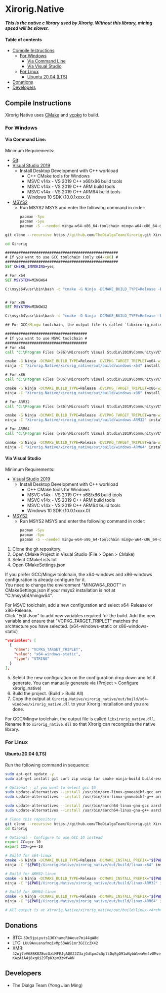 # Xirorig.Native
***This is the native c library used by Xirorig. Without this library, mining speed will be slower.***

#### Table of contents
  - [Compile Instructions](#compile-instructions)
    - [For Windows](#for-windows)
      - [Via Command Line](#via-command-line)
      - [Via Visual Studio](#via-visual-studio)
    - [For Linux](#for-linux)
      - [Ubuntu 20.04 (LTS)](#ubuntu-2004-lts)
  - [Donations](#donations)
  - [Developers](#developers)

## Compile Instructions
Xirorig Native uses [CMake](https://cmake.org/download) and [vcpkg](https://vcpkg.io/en/index.html) to build.

### For Windows
#### Via Command Line:
Minimum Requirements:
- [Git](https://git-scm.com/downloads)
- [Visual Studio 2019](https://visualstudio.microsoft.com/downloads)
  - Install Desktop Development with C++ workload
    - C++ CMake tools for Windows
    - MSVC v14x - VS 2019 C++ x68/x86 build tools
    - MSVC v14x - VS 2019 C++ ARM build tools
    - MSVC v14x - VS 2019 C++ ARM64 build tools
    - Windows 10 SDK (10.0.1xxxx.0)
- [MSYS2](https://www.msys2.org/)
  - Run MSYS2 MSYS and enter the following command in order:
    ```bash
    pacman -Syu
    pacman -Syu
    pacman -S --needed mingw-w64-x86_64-toolchain mingw-w64-x86_64-cmake mingw-w64-x86_64-ninja mingw-w64-i686-toolchain mingw-w64-i686-cmake mingw-w64-i686-ninja
    ```

```cmd
git clone --recursive https://github.com/TheDialgaTeam/Xirorig.git Xirorig

cd Xirorig

###################################################
# If you want to use GCC toolchain (only x64/x86) #
###################################################
SET CHERE_INVOKING=yes

# For x64
SET MSYSTEM=MINGW64

C:\msys64\usr\bin\bash -c "cmake -G Ninja -DCMAKE_BUILD_TYPE=Release -DVCPKG_TARGET_TRIPLET=x64-mingw-static -DCMAKE_INSTALL_PREFIX=""$PWD/Xirorig.Native/xirorig_native/out/install/windows-x64"" -S ""$PWD/Xirorig.Native/xirorig_native"" -B ""$PWD/Xirorig.Native/xirorig_native/out/build/windows-x64"" && ninja -C ""$PWD/Xirorig.Native/xirorig_native/out/build/windows-x64"" install"


# For x86
SET MSYSTEM=MINGW32

C:\msys64\usr\bin\bash -c "cmake -G Ninja -DCMAKE_BUILD_TYPE=Release -DVCPKG_TARGET_TRIPLET=x86-mingw-static -DCMAKE_INSTALL_PREFIX=""$PWD/Xirorig.Native/xirorig_native/out/install/windows-x86"" -S ""$PWD/Xirorig.Native/xirorig_native"" -B ""$PWD/Xirorig.Native/xirorig_native/out/build/windows-x86"" && ninja -C ""$PWD/Xirorig.Native/xirorig_native/out/build/windows-x86"" install"

## For GCC/Mingw toolchain, the output file is called `libxirorig_native.dll`. Rename it to `xirorig_native.dll` so that Xirorig can recongnize the native library.

#####################################
# If you want to use MSVC toolchain #
#####################################
# For x64
call "C:\Program Files (x86)\Microsoft Visual Studio\2019\Community\VC\Auxiliary\Build\vcvars64.bat"

cmake -G Ninja -DCMAKE_BUILD_TYPE=Release -DVCPKG_TARGET_TRIPLET=x64-windows-static -DCMAKE_INSTALL_PREFIX="Xirorig.Native/xirorig_native/out/install/windows-x64" -S "Xirorig.Native/xirorig_native" -B "Xirorig.Native/xirorig_native/out/build/windows-x64"
ninja -C "Xirorig.Native/xirorig_native/out/build/windows-x64" install

# For x86
call "C:\Program Files (x86)\Microsoft Visual Studio\2019\Community\VC\Auxiliary\Build\vcvars32.bat"

cmake -G Ninja -DCMAKE_BUILD_TYPE=Release -DVCPKG_TARGET_TRIPLET=x86-windows-static -DCMAKE_INSTALL_PREFIX="Xirorig.Native/xirorig_native/out/install/windows-x86" -S "Xirorig.Native/xirorig_native" -B "Xirorig.Native/xirorig_native/out/build/windows-x86"
ninja -C "Xirorig.Native/xirorig_native/out/build/windows-x86" install

# For ARM32
call "C:\Program Files (x86)\Microsoft Visual Studio\2019\Community\VC\Auxiliary\Build\vcvarsamd64_arm.bat"

cmake -G Ninja -DCMAKE_BUILD_TYPE=Release -DVCPKG_TARGET_TRIPLET=arm-windows-static -DCMAKE_INSTALL_PREFIX="Xirorig.Native/xirorig_native/out/install/windows-ARM32" -S "Xirorig.Native/xirorig_native" -B "Xirorig.Native/xirorig_native/out/build/windows-ARM32"
ninja -C "Xirorig.Native/xirorig_native/out/build/windows-ARM32" install

# For ARM64
call "C:\Program Files (x86)\Microsoft Visual Studio\2019\Community\VC\Auxiliary\Build\vcvarsamd64_arm64.bat"

cmake -G Ninja -DCMAKE_BUILD_TYPE=Release -DVCPKG_TARGET_TRIPLET=arm-windows-static -DCMAKE_INSTALL_PREFIX="Xirorig.Native/xirorig_native/out/install/windows-ARM64" -S "Xirorig.Native/xirorig_native" -B "Xirorig.Native/xirorig_native/out/build/windows-ARM64"
ninja -C "Xirorig.Native/xirorig_native/out/build/windows-ARM64" install
```

#### Via Visual Studio
Minimum Requirements:
- [Visual Studio 2019](https://visualstudio.microsoft.com/downloads)
  - Install Desktop Development with C++ workload
    - C++ CMake tools for Windows
    - MSVC v14x - VS 2019 C++ x68/x86 build tools
    - MSVC v14x - VS 2019 C++ ARM build tools
    - MSVC v14x - VS 2019 C++ ARM64 build tools
    - Windows 10 SDK (10.0.1xxxx.0)
- [MSYS2](https://www.msys2.org/)
  - Run MSYS2 MSYS and enter the following command in order:
    ```bash
    pacman -Syu
    pacman -Syu
    pacman -S --needed mingw-w64-x86_64-toolchain mingw-w64-x86_64-cmake mingw-w64-x86_64-ninja mingw-w64-i686-toolchain mingw-w64-i686-cmake mingw-w64-i686-ninja
    ```

1. Clone the git repository.
2. Open CMake Project in Visual Studio (File > Open > CMake)
3. Select CMakeLists.txt
4. Open CMakeSettings.json

If you prefer GCC/Mingw toolchain, the x64-windows and x86-windows configuration is already configure for it. <br />
You need to change the environment "MINGW64_ROOT" in CMakeSettings.json if your msys2 installation is not at "C:/msys64/mingw64".

For MSVC toolchain, add a new configuration and select x64-Release or x86-Release. <br />
Click "Edit Json" to add new variables required for the build.
Add the new variable and ensure that "VCPKG_TARGET_TRIPLET" matches the archtecture you have selected. (x64-windows-static or x86-windows-static)

```json
"variables": [
  {
    "name": "VCPKG_TARGET_TRIPLET",
    "value": "x64-windows-static",
    "type": "STRING"
  }
],
```

5. Select the new configuration on the configuration drop down and let it generate. You can manually generate via (Project > Configure xirorig_native)
6. Build the project. (Build > Build All)
7. Copy the output at `Xirorig.Native/xirorig_native/out/build/x64-windows/xirorig_native.dll` to your Xirorig installation and you are done.

For GCC/Mingw toolchain, the output file is called `libxirorig_native.dll`. Rename it to `xirorig_native.dll` so that Xirorig can recongnize the native library.

### For Linux
#### Ubuntu 20.04 (LTS)
Run the following command in sequence:
```bash
sudo apt-get update -y
sudo apt-get install git curl zip unzip tar cmake ninja-build build-essential pkg-config gcc-10 gcc-10-arm-linux-gnueabihf gcc-10-aarch64-linux-gnu g++-10 g++-10-arm-linux-gnueabihf g++-10-aarch64-linux-gnu -y

# Optional - if you want to select gcc 10
sudo update-alternatives --install /usr/bin/arm-linux-gnueabihf-gcc arm-linux-gnueabihf-gcc /usr/bin/arm-linux-gnueabihf-gcc-10 20
sudo update-alternatives --install /usr/bin/arm-linux-gnueabihf-g++ arm-linux-gnueabihf-g++ /usr/bin/arm-linux-gnueabihf-g++-10 20

sudo update-alternatives --install /usr/bin/aarch64-linux-gnu-gcc aarch64-linux-gnu-gcc /usr/bin/aarch64-linux-gnu-gcc-10 20
sudo update-alternatives --install /usr/bin/aarch64-linux-gnu-g++ aarch64-linux-gnu-g++ /usr/bin/aarch64-linux-gnu-g++-10 20

# Clone this repository
git clone --recursive https://github.com/TheDialgaTeam/Xirorig.git Xirorig
cd Xirorig

# Optional - Configure to use GCC 10 instead
export CC=gcc-10
export CXX=g++-10

# Build for x64-linux
cmake -G Ninja -DCMAKE_BUILD_TYPE=Release -DCMAKE_INSTALL_PREFIX="${PWD}/Xirorig.Native/xirorig_native/out/install/linux-x64" -DVCPKG_TARGET_TRIPLET=x64-linux -S "${PWD}/Xirorig.Native/xirorig_native" -B "${PWD}/Xirorig.Native/xirorig_native/out/build/linux-x64"
ninja -C "${PWD}/Xirorig.Native/xirorig_native/out/build/linux-x64" install

# Build for ARM32-linux
cmake -G Ninja -DCMAKE_BUILD_TYPE=Release -DCMAKE_INSTALL_PREFIX="${PWD}/Xirorig.Native/xirorig_native/out/install/linux-ARM32" -DVCPKG_TARGET_TRIPLET=arm-linux -DVCPKG_CHAINLOAD_TOOLCHAIN_FILE="${PWD}/Xirorig.Native/xirorig_native/cmake/raspberrypi-arm.cmake" -S "${PWD}/Xirorig.Native/xirorig_native" -B "${PWD}/Xirorig.Native/xirorig_native/out/build/linux-ARM32"
ninja -C "${PWD}/Xirorig.Native/xirorig_native/out/build/linux-ARM32" install

# Build for ARM64-linux
cmake -G Ninja -DCMAKE_BUILD_TYPE=Release -DCMAKE_INSTALL_PREFIX="${PWD}/Xirorig.Native/xirorig_native/out/install/linux-ARM64" -DVCPKG_TARGET_TRIPLET=arm64-linux -DVCPKG_CHAINLOAD_TOOLCHAIN_FILE="${PWD}/Xirorig.Native/xirorig_native/cmake/raspberrypi-arm64.cmake" -S "${PWD}/Xirorig.Native/xirorig_native" -B "${PWD}/Xirorig.Native/xirorig_native/out/build/linux-ARM64"
ninja -C "${PWD}/Xirorig.Native/xirorig_native/out/build/linux-ARM64" install

# All output is at Xirorig.Native/xirorig_native/out/build/linux-<Arch>
```

## Donations
- BTC: `3Dc5jpiyuts136YhamcRbAeue7mi44gW8d`
- LTC: `LUU9Avuanafmq1vMp53AWS1mr3GCCc2X42`
- XMR: `42oj7eV68BK8Z8wcGzLMFEJgAQG22Z3ajGdtpmJx5p7iDqEgG91wNybWbwaVe4vUMveKAzAiA4j8xgUi29TpKXpm3zwfwWN`

## Developers
- The Dialga Team (Yong Jian Ming)
